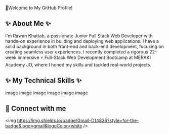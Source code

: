  [👋](https://camo.githubusercontent.com/0c732027af8a28d138e3698181f7be7c9b97d443b4beb9c7ce8ec4cffc6b4767/68747470733a2f2f6d656469612e67697068792e636f6d2f6d656469612f6876524a434c467a6361737252346961377a2f67697068792e676966)Welcome to My GitHub Profile!

✨ About Me ✨
--
I'm Rawan Khattab, a passionate Junior Full Stack Web Developer with hands-on experience in building and deploying web applications. I have a solid background in both front-end and back-end development, focusing on creating seamless user experiences. I recently completed a rigorous 22-week immersive ⚡ Full-Stack Web Development Bootcamp at MERAKI Academy JO, where I honed my skills and tackled real-world projects.



✨ My Technical Skills ✨
--
image image image image image image




🤙 Connect with me
--
<img https://img.shields.io/badge/Gmail-D14836?style=for-the-badge&logo=gmail&logoColor=white />
